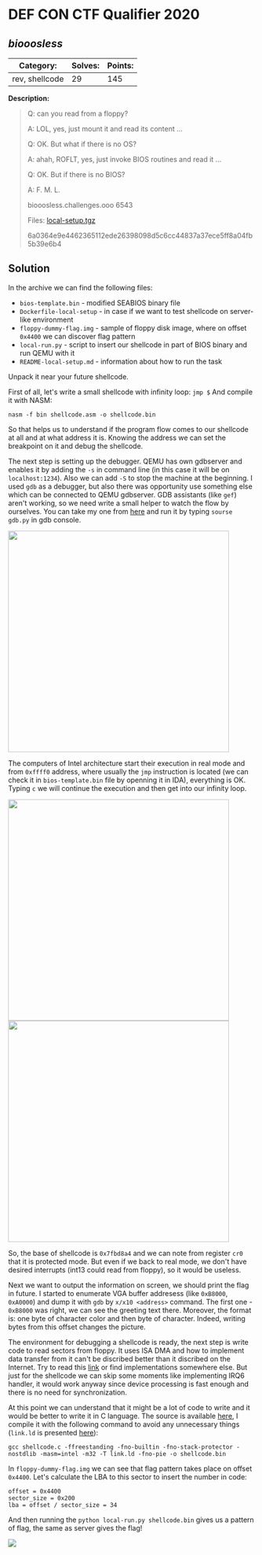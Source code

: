 # __DEF CON CTF Qualifier 2020__
## _biooosless_

**Category:** | **Solves:**  | **Points:**
--- | --- | ---
rev, shellcode | 29 | 145

**Description:** 
>Q: can you read from a floppy?
>
>A: LOL, yes, just mount it and read its content …
>
>Q: OK. But what if there is no OS?
>
>A: ahah, ROFLT, yes, just invoke BIOS routines and read it …
>
>Q: OK. But if there is no BIOS?
>
>A: F. M. L.
>
>biooosless.challenges.ooo 6543
>
>Files:
>[local-setup.tgz](task/local-setup.tgz)
>
>6a0364e9e4462365112ede26398098d5c6cc44837a37ece5ff8a04fb5b39e6b4

## Solution

In the archive we can find the following files:
* `bios-template.bin` - modified SEABIOS binary file
* `Dockerfile-local-setup` - in case if we want to test shellcode on server-like environment
* `floppy-dummy-flag.img` - sample of floppy disk image, where on offset `0x4400` we can discover flag pattern
* `local-run.py` - script to insert our shellcode in part of BIOS binary and run QEMU with it
* `README-local-setup.md` - information about how to run the task

Unpack it near your future shellcode.

First of all, let's write a small shellcode with infinity loop:
```jmp $```
And compile it with NASM:
```
nasm -f bin shellcode.asm -o shellcode.bin
```
So that helps us to understand if the program flow comes to our shellcode at all and at what address it is. Knowing the address we can set the breakpoint on it and debug the shellcode.

The next step is setting up the debugger. QEMU has own gdbserver and enables it by adding the `-s` in command line (in this case it will be on `localhost:1234`). Also we can add `-S` to stop the machine at the beginning. I used `gdb` as a debugger, but also there was opportunity use something else which can be connected to QEMU gdbserver.
GDB assistants (like `gef`) aren't working, so we need write a small helper to watch the flow by ourselves. You can take my one from [here](gdb.py) and run it by typing `sourse gdb.py` in gdb console.

<img src="pic/start.png" width="450">

The computers of Intel architecture start their execution in real mode and from `0xffff0` address, where usually the `jmp` instruction is located (we can check it in `bios-template.bin` file by openning it in IDA), everything is OK. Typing `c` we will continue the execution and then get into our infinity loop.

<img src="pic/greet.png" width="450">
<img src="pic/start_shellcode.png" width="450">

So, the base of shellcode is `0x7fbd8a4` and we can note from register `cr0` that it is protected mode. But even if we back to real mode, we don't have desired interrupts (int13 could read from floppy), so it would be useless.

Next we want to output the information on screen, we should print the flag in future. I started to enumerate VGA buffer addresess (like `0xB8000`, `0xA0000`) and dump it with `gdb` by `x/x10 <address>` command. The first one - `0xB8000` was right, we can see the greeting text there. Moreover, the format is: one byte of character color and then byte of character. Indeed, writing bytes from this offset changes the picture.

The environment for debugging a shellcode is ready, the next step is write code to read sectors from floppy. It uses ISA DMA and how to implement data transfer from it can't be discribed better than it discribed on the Internet. Try to read this [link](https://wiki.osdev.org/Floppy_Disk_Controller) or find implementations somewhere else. But just for the shellcode we can skip some moments like implementing IRQ6 handler, it would work anyway since device processing is fast enough and there is no need for synchronization.

At this point we can understand that it might be a lot of code to write and it would be better to write it in C language. The source is available [here](shellcode.c), I compile it with the following command to avoid any unnecessary things (`link.ld` is presented [here](link.ld)):
```
gcc shellcode.c -ffreestanding -fno-builtin -fno-stack-protector -nostdlib -masm=intel -m32 -T link.ld -fno-pie -o shellcode.bin
```

In `floppy-dummy-flag.img` we can see that flag pattern takes place on offset `0x4400`. Let's calculate the LBA to this sector to insert the number in code:
```
offset = 0x4400
sector_size = 0x200
lba = offset / sector_size = 34
```

And then running the `python local-run.py shellcode.bin` gives us a pattern of flag, the same as server gives the flag!

<img src="pic/flag.png">
